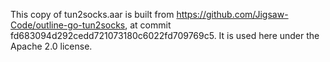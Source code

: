 This copy of tun2socks.aar is built from https://github.com/Jigsaw-Code/outline-go-tun2socks, at
commit fd683094d292cedd721073180c6022fd709769c5.  It is used here under the Apache 2.0 license.
